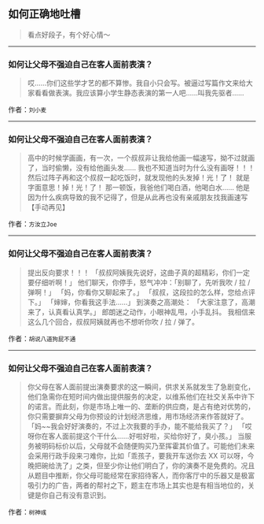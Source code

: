 ## 如何正确地吐槽

> 看点好段子，有个好心情～


 
---

### 如何让父母不强迫自己在客人面前表演？

> 哎……你们这些学才艺的都不算惨。我自小只会写。被逼过写篇作文来给大家看看做表演。我应该算小学生静态表演的第一人吧……叫我先驱者……


作者：`刘小麦`

---

### 如何让父母不强迫自己在客人面前表演？

> 高中的时候学画画，有一次，一个叔叔非让我给他画一幅速写，拗不过就画了，当时偷懒，没有给他画头发……
> 我也不知道当时为什么没有画呀！！！
> 然后过阵子再和这个叔叔一起吃饭时，就发现他的头发掉！光！了！
> 就是字面意思！掉！光！了！
> 那一顿饭，我爸他们喝白酒，他喝白水……
> 他是因为什么疾病导致的我不记得了，但是从此再也没有亲戚朋友找我画速写【手动再见】


作者：`方汝立Joe`

---

### 如何让父母不强迫自己在客人面前表演？

> 提出反向要求！！！
> 「叔叔阿姨我先说好，这曲子真的超精彩，你们一定要仔细听啊！」
> 他们聊天，你停手，怒气冲冲：「别聊了，先听我吹 / 拉 / 弹啊！」
> 「妈，你看你又聊起来了。」
> 「叔叔，这段拉的怎么样，您给点评下。」
> 「婶婶，你看我这手法……」
> 到演奏之高潮处：
> 「大家注意了，高潮来了，认真看认真学。」
> 郎朗迷之动作，小眼神乱甩，小手乱抖。
> 我相信来这么几个回合，叔叔阿姨就再也不想听你吹 / 拉 / 弹了。


作者：`胡说八道狗屁不通`

---

### 如何让父母不强迫自己在客人面前表演？

> 你父母在客人面前提出演奏要求的这一瞬间，供求关系就发生了急剧变化，他们急需你在短时间内做出提供服务的决定，以维系他们在社交关系中许下的诺言。而此刻，你是市场上唯一的、垄断的供应商，是占有绝对优势的，你只需要摒弃父母为你预设的计划经济思维，用市场经济来作答就好了。
> 「妈~~我会好好演奏的，不过上次我要的手办，能不能给我买了？」
> 「哎呀你在客人面前提这个干什么……好啦好啦，买给你好了，臭小孩。」
> 当服务被明码标价以后，父母就不会随便购买乃至挥霍其价值了。可能他们未来会采用行政手段来刁难你，比如「乖孩子，要我开车送你去 XX 可以呀，今晚把碗给洗了」之类，但至少你让他们明白了，你的演奏不是免费的。况且从题目中推断，你父母可能经常在家招待客人，而你客厅中的乐器又是极富吸引力的广告，两者的帮衬之下，题主在市场上其实也是有相当地位的，关键是你自己有没有意识到。


作者：`树神彧`